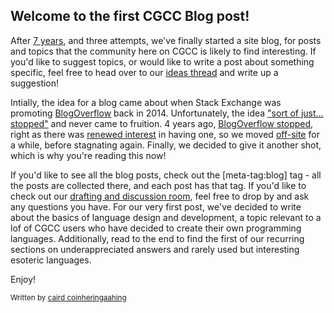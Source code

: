 ## Welcome to the first CGCC Blog post!

After [7 years](https://codegolf.meta.stackexchange.com/questions/1446/code-golf-blog-phase-1-raise-the-idea-on-the-meta-site), and three attempts, we've finally started a site blog, for posts and topics that the community here on CGCC is likely to find interesting. If you'd like to suggest topics, or would like to write a post about something specific, feel free to head over to our [ideas thread](https://codegolf.meta.stackexchange.com/questions/22070/what-should-we-write-about-on-our-blog) and write up a suggestion!

Intially, the idea for a blog came about when Stack Exchange was promoting [BlogOverflow](https://stackoverflow.blog/2011/06/23/blog-overflow/) back in 2014. Unfortunately, the idea ["sort of just... stopped"](https://chat.stackexchange.com/transcript/message/15461516#15461516) and never came to fruition. 4 years ago, [BlogOverflow stopped](https://meta.stackexchange.com/questions/291741/we-will-no-longer-be-hosting-blog-overflow), right as there was [renewed interest](https://chat.stackexchange.com/transcript/240?m=32929735#32929735) in having one, so we moved [off-site](https://medium.com/code-golf) for a while, before stagnating again. Finally, we decided to give it another shot, which is why you're reading this now!

If you'd like to see all the blog posts, check out the [meta-tag:blog] tag - all the posts are collected there, and each post has that tag. If you'd like to check out our [drafting and discussion room](https://chat.stackexchange.com/rooms/123200/cgcc-blog-chat), feel free to drop by and ask any questions you have. For our very first post, we've decided to write about the basics of language design and development, a topic relevant to a lof of CGCC users who have decided to create their own programming languages. Additionally, read to the end to find the first of our recurring sections on underappreciated answers and rarely used but interesting esoteric languages.

Enjoy!

<sub>Written by [caird coinheringaahing](https://codegolf.meta.stackexchange.com/users/66833/caird-coinheringaahing)</sub>
